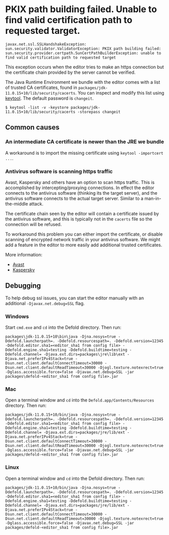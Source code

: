 # PKIX path building failed. Unable to find valid certification path to requested target.

`javax.net.ssl.SSLHandshakeException: sun.security.validator.ValidatorException: PKIX path building failed: sun.security.provider.certpath.SunCertPathBuilderException: unable to find valid certification path to requested target`

This exception occurs when the editor tries to make an https connection but the certificate chain provided by the server cannot be verified.

The Java Runtime Environment we bundle with the editor comes with a list of trusted CA certificates, found in ``packages/jdk-11.0.15+10/lib/security/cacerts``. You can inspect and modify this list using [keytool](https://docs.oracle.com/javase/8/docs/technotes/tools/unix/keytool.html). The default password is `changeit`.

```
$ keytool -list -v -keystore packages/jdk-11.0.15+10/lib/security/cacerts -storepass changeit
```

## Common causes

### An intermediate CA certificate is newer than the JRE we bundle

A workaround is to import the missing certificate using `keytool -importcert ...`.

### Antivirus software is scanning https traffic

Avast, Kaspersky and others have an option to scan https traffic. This is accomplished by intercepting/proxying connections. In effect the editor connects to the antivirus software (thinking its the target server), and the antivirus software connects to the actual target server. Similar to a man-in-the-middle attack.

The certificate chain seen by the editor will contain a certificate issued by the antivirus software, and this is typically not in the `cacerts` file so the connection will be refused.

To workaround this problem you can either import the certificate, or disable scanning of encrypted network traffic in your antivirus software. We might add a feature in the editor to more easily add additional trusted certificates.

More information:

* [Avast](https://blog.avast.com/2015/05/25/explaining-avasts-https-scanning-feature/)
* [Kaspersky](https://support.kaspersky.com/6851)

## Debugging

To help debug ssl issues, you can start the editor manually with an additional `-Djavax.net.debug=SSL` flag.

### Windows

Start `cmd.exe` and `cd` into the Defold directory. Then run:

```
packages\jdk-11.0.15+10\bin\java -Djna.nosys=true -Ddefold.launcherpath=. -Ddefold.resourcespath=. -Ddefold.version=12345 -Ddefold.editor.sha1=<editor_sha1 from config file> -Ddefold.engine.sha1=testing -Ddefold.buildtime=testing -Ddefold.channel= -Djava.ext.dirs=packages\jre\lib\ext -Djava.net.preferIPv4Stack=true -Dsun.net.client.defaultConnectTimeout=30000 -Dsun.net.client.defaultReadTimeout=30000 -Djogl.texture.notexrect=true -Dglass.accessible.force=false -Djavax.net.debug=SSL -jar packages\defold-<editor_sha1 from config file>.jar
```

### Mac

Open a terminal window and `cd` into the `Defold.app/Contents/Resources` directory. Then run:

```
packages/jdk-11.0.15+10/bin/java -Djna.nosys=true -Ddefold.launcherpath=. -Ddefold.resourcespath=. -Ddefold.version=12345 -Ddefold.editor.sha1=<editor_sha1 from config file> -Ddefold.engine.sha1=testing -Ddefold.buildtime=testing -Ddefold.channel= -Djava.ext.dirs=packages/jre/lib/ext -Djava.net.preferIPv4Stack=true -Dsun.net.client.defaultConnectTimeout=30000 -Dsun.net.client.defaultReadTimeout=30000 -Djogl.texture.notexrect=true -Dglass.accessible.force=false -Djavax.net.debug=SSL -jar packages/defold-<editor_sha1 from config file>.jar
```

### Linux

Open a terminal window and `cd` into the Defold directory. Then run:

```
packages/jdk-11.0.15+10/bin/java -Djna.nosys=true -Ddefold.launcherpath=. -Ddefold.resourcespath=. -Ddefold.version=12345 -Ddefold.editor.sha1=<editor_sha1 from config file> -Ddefold.engine.sha1=testing -Ddefold.buildtime=testing -Ddefold.channel= -Djava.ext.dirs=packages/jre/lib/ext -Djava.net.preferIPv4Stack=true -Dsun.net.client.defaultConnectTimeout=30000 -Dsun.net.client.defaultReadTimeout=30000 -Djogl.texture.notexrect=true -Dglass.accessible.force=false -Djavax.net.debug=SSL -jar packages/defold-<editor_sha1 from config file>.jar
```
